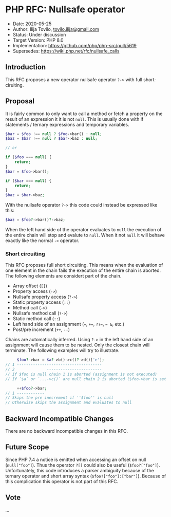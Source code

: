 # PHP RFC: Nullsafe operator

* Date: 2020-05-25
* Author: Ilija Tovilo, tovilo.ilija@gmail.com
* Status: Under discussion
* Target Version: PHP 8.0
* Implementation: <https://github.com/php/php-src/pull/5619>
* Supersedes: <https://wiki.php.net/rfc/nullsafe_calls>

## Introduction

This RFC proposes a new operator nullsafe operator `?->` with full short-ciruiting.

## Proposal

It is fairly common to only want to call a method or fetch a property on the result of an expression it it is not `null`. This is usually done with if statements / ternary expressions and temporary variables.

```php
$bar = $foo !== null ? $foo->bar() : null;
$baz = $bar !== null ? $bar->baz : null;

// or

if ($foo === null) {
    return;
}
$bar = $foo->bar();

if ($bar === null) {
    return;
}
$baz = $bar->baz;
```

With the nullsafe operator `?->` this code could instead be expressed
like this:

```php
$baz = $foo?->bar()?->baz;
```

When the left hand side of the operator evaluates to `null` the execution of the entire chain will stop and evalute to `null`. When it not `null` it will behave exactly like the normal `->` operator.

### Short circuiting

This RFC proposes full short circuiting. This means when the evaluation of one element in the chain fails the execution of the entire chain is aborted. The following elements are considert part of the chain.

* Array offset (`[]`)
* Property access (`->`)
* Nullsafe property access (`?->`)
* Static property access (`::`)
* Method call (`->`)
* Nullsafe method call (`?->`)
* Static method call (`::`)
* Left hand side of an assignment (`=`, `+=`, `??=`, `= &`, etc.)
* Post/pre increment (`++`, `--`)

Chains are automatically inferred. Using `?->` in the left hand side of an assignment will cause them to be nested. Only the closest chain will terminate. The following examples will try to illustrate.

```php
     $foo?->bar = $a?->b()->c()?->d()['e'];
// 1 -------------------------------------
// 2              ------------------------
// If $foo is null chain 1 is aborted (assignment is not executed)
// If `$a` or `...->c()` are null chain 2 is aborted ($foo->bar is set to null)

     ++$foo?->bar;
// 1 ------------
// Skips the pre inecrement if ''$foo'' is null
// Otherwise skips the assignment and evaluates to null
```

## Backward Incompatible Changes

There are no backward incompatible changes in this RFC.

## Future Scope

Since PHP 7.4 a notice is emitted when accessing an offset on null (`null["foo"]`). Thus the operator `?[]` could also be useful (`$foo?["foo"]`). Unfortunately, this code introduces a parser ambiguity because of the ternary operator and short array syntax (`$foo?["foo"]:["bar"]`). Because of this complication this operator is not part of this RFC.

## Vote

...
